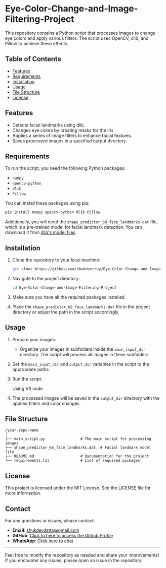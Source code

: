 # Eye-Color-Change-and-Image-Filtering-Project

This repository contains a Python script that processes images to change eye colors and apply various filters. The script uses OpenCV, dlib, and Pillow to achieve these effects.

## Table of Contents

- [Features](#features)
- [Requirements](#requirements)
- [Installation](#installation)
- [Usage](#usage)
- [File Structure](#file-structure)
- [License](#license)

## Features

- Detects facial landmarks using dlib.
- Changes eye colors by creating masks for the iris.
- Applies a series of image filters to enhance facial features.
- Saves processed images in a specified output directory.

## Requirements

To run the script, you need the following Python packages:

- `numpy`
- `opencv-python`
- `dlib`
- `Pillow`

You can install these packages using pip:

```bash
pip install numpy opencv-python dlib Pillow
```

Additionally, you will need the `shape_predictor_68_face_landmarks.dat` file, which is a pre-trained model for facial landmark detection. You can download it from [dlib's model files](http://dlib.net/files/).

## Installation

1. Clone the repository to your local machine:

   ```bash
   git clone https://github.com/shukdevtroy/Eye-Color-Change-and-Image-Filtering-Project.git
   ```

2. Navigate to the project directory:

   ```bash
   cd Eye-Color-Change-and-Image-Filtering-Project
   ```

3. Make sure you have all the required packages installed.

4. Place the `shape_predictor_68_face_landmarks.dat` file in the project directory or adjust the path in the script accordingly.

## Usage

1. Prepare your images:
   - Organize your images in subfolders inside the `main_input_dir` directory. The script will process all images in these subfolders.

2. Set the `main_input_dir` and `output_dir` variables in the script to the appropriate paths.

3. Run the script:

   Using VS code

4. The processed images will be saved in the `output_dir` directory with the applied filters and color changes.

## File Structure

```
/your-repo-name
│
├── main_script.py                # The main script for processing images
├── shape_predictor_68_face_landmarks.dat  # Facial landmark model file
├── README.md                     # Documentation for the project
└── requirements.txt              # List of required packages
```

## License

This project is licensed under the MIT License. See the LICENSE file for more information. 

## Contact

For any questions or issues, please contact:

- **Email**: shukdevdatta@gmail.com
- **GitHub**: [Click to here to access the Github Profile](https://github.com/shukdevtroy)
- **WhatsApp**: [Click here to chat](https://wa.me/+8801719296601)

---

Feel free to modify the repository as needed and share your improvements! If you encounter any issues, please open an issue in the repository.
